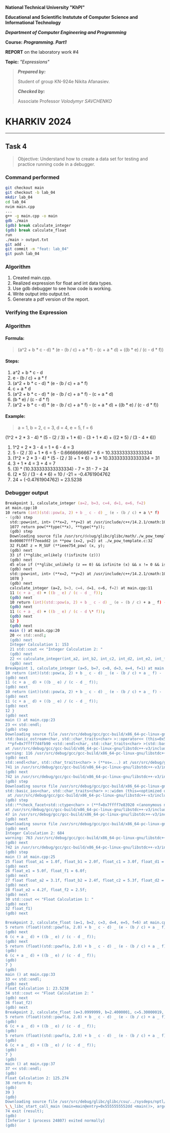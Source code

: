 **National Technical University "KhPI"**

**Educational and Scientific Instutute of Computer Science and Informational Technology**

**_Department of Computer Engineering and Programming_**

**Course:** **_Programming. Part1_**

**REPORT** on the laboratory work #4

**Topic:** _"Expressions"_

> **_Prepared by:_**
>
> Student of group KN-924e Nikita Afanasiev.
>
> **_Checked by:_**
>
> Associate Professor _Volodymyr SAVCHENKO_

# KHARKIV 2024

---

## Task 4

> Objective: Understand how to create a data set for testing and practice running code in a debugger.

### Command performed

```bash
git checkout main
git checkout -b lab_04
mkdir lab_04
cd lab_04
nvim main.cpp
...
g++ -g main.cpp -o main
gdb ./main
(gdb) break calculate_integer
(gdb) break calculate_float
run
./main > output.txt
git add .
git commit -m "feat: lab_04"
git push lab_04
```

### Algorithm
1. Created main.cpp.
2. Realized expression for float and int data types.
3. Use gdb debugger to see how code is working.
4. Write output into output.txt.
5. Generate a pdf version of the report.

### Verifying the Expression 
### Algorithm

#### Formula: 
> (a^2 + b * c - d) * (e - (b / c) + a * f) - (c + a * d) + ((b * e) / (c - d * f))

#### Steps:
1. a^2 + b * c - d
2. e - (b / c) + a * f
3. (a^2 + b * c - d) * (e - (b / c) + a * f)
4. c + a * d
5. (a^2 + b * c - d) * (e - (b / c) + a * f) - (c + a * d)
6. (b * e) / (c - d * f)
7. (a^2 + b * c - d) * (e - (b / c) + a * f) - (c + a * d) + ((b * e) / (c - d * f))

#### Example:

> a = 1, b = 2, c = 3, d = 4, e = 5, f = 6

(1^2 + 2 * 3 - 4) * (5 - (2 / 3) + 1 * 6) - (3 + 1 * 4) + ((2 * 5) / (3 - 4 * 6))
1. 1^2 + 2 * 3 - 4 = 1 + 6 - 4 = 3
2. 5 - (2 / 3) + 1 * 6 = 5 - 0.6666666667 + 6 = 10.333333333333334
3. (1^2 + 2 * 3 - 4) * (5 - (2 / 3) + 1 * 6) = 3 * 10.333333333333334 = 31
4. 3 + 1 * 4 = 3 + 4 = 7
5. (3) * (10.333333333333334) - 7 = 31 - 7 = 24
6. (2 * 5) / (3 - 4 * 6) = 10 / -21 = -0.4761904762
7. 24 + (-0.4761904762) = 23.5238

### Debugger output
```zsh
Breakpoint 1, calculate_integer (a=2, b=3, c=4, d=1, e=6, f=2)
at main.cpp:10
10 return (int)(std::pow(a, 2) + b _ c - d) _ (e - (b / c) + a \* f)
- (gdb) step
  std::pow<int, int> (**x=2, **y=2) at /usr/include/c++/14.2.1/cmath:1077
  1077 return pow(**type(**x), **type(**y));
  (gdb) step
  Downloading source file /usr/src/debug/glibc/glibc/math/./w_pow_template.c
  0x00007ffff7eeadd2 in **pow (x=2, y=2) at ./w_pow_template.c:32  
  32 FLOAT z = M_SUF (**ieee754_pow) (x, y);
  (gdb) next
  33 if (**glibc_unlikely (!isfinite (z)))
  (gdb) next
  45 else if (**glibc_unlikely (z == 0) && isfinite (x) && x != 0 && isfinite (y))
  (gdb) next
  std::pow<int, int> (**x=2, **y=2) at /usr/include/c++/14.2.1/cmath:1078
  1078 }
  (gdb) next
  calculate_integer (a=2, b=3, c=4, d=1, e=6, f=2) at main.cpp:11
  11 (c + a _ d) + ((b _ e) / (c - d _ f));
  (gdb) next
  10 return (int)(std::pow(a, 2) + b _ c - d) _ (e - (b / c) + a _ f) -
  (gdb) next
  11 (c + a _ d) + ((b _ e) / (c - d \* f));
  (gdb) next
  12 }
  (gdb) next
  main () at main.cpp:20
  20 << std::endl;
  (gdb) next
  Integer Calculation 1: 153
  21 std::cout << "Integer Calculation 2: "
  (gdb) next
  22 << calculate_integer(int_a2, int_b2, int_c2, int_d2, int_e2, int_f2)
  (gdb) next
Breakpoint 1, calculate_integer (a=5, b=7, c=8, d=3, e=4, f=1) at main.cpp:10
10 return (int)(std::pow(a, 2) + b _ c - d) _ (e - (b / c) + a _ f) -
(gdb) next
11 (c + a _ d) + ((b _ e) / (c - d _ f));
(gdb) next
10 return (int)(std::pow(a, 2) + b _ c - d) _ (e - (b / c) + a _ f) -
(gdb) next
11 (c + a _ d) + ((b _ e) / (c - d _ f));
(gdb) next
12 }
(gdb) next
main () at main.cpp:23
23 << std::endl;
(gdb) step
Downloading source file /usr/src/debug/gcc/gcc-build/x86_64-pc-linux-gnu/libstdc++-v3/include/ostream
std::basic_ostream<char, std::char_traits<char> >::operator<< (this=0x555555558040 <std::cout@GLIBCXX_3.4>,  
 **pf=0x7ffff7d4fb90 <std::endl<char, std::char_traits<char> >(std::basic_ostream<char, std::char_traits<char> >&)>)
at /usr/src/debug/gcc/gcc-build/x86_64-pc-linux-gnu/libstdc++-v3/include/ostream:116
warning: 116 /usr/src/debug/gcc/gcc-build/x86_64-pc-linux-gnu/libstdc++-v3/include/ostream: No such file or directory
(gdb) next
std::endl<char, std::char_traits<char> > (**os=...) at /usr/src/debug/gcc/gcc-build/x86_64-pc-linux-gnu/libstdc++-v3/include/ostream:741
741 in /usr/src/debug/gcc/gcc-build/x86_64-pc-linux-gnu/libstdc++-v3/include/ostream
(gdb) next
742 in /usr/src/debug/gcc/gcc-build/x86_64-pc-linux-gnu/libstdc++-v3/include/ostream
(gdb) step
Downloading source file /usr/src/debug/gcc/gcc-build/x86_64-pc-linux-gnu/libstdc++-v3/include/bits/basic_ios.h
std::basic_ios<char, std::char_traits<char> >::widen (this=<optimized out>, **c=10 '\n')  
 at /usr/src/debug/gcc/gcc-build/x86_64-pc-linux-gnu/libstdc++-v3/include/bits/basic_ios.h:454
(gdb) step
std::**check_facet<std::ctype<char> > (**f=0x7ffff7e83920 <(anonymous namespace)::ctype_c>)
at /usr/src/debug/gcc/gcc-build/x86_64-pc-linux-gnu/libstdc++-v3/include/bits/basic_ios.h:47
47 in /usr/src/debug/gcc/gcc-build/x86_64-pc-linux-gnu/libstdc++-v3/include/bits/basic_ios.h
(gdb) next
Downloading source file /usr/src/debug/gcc/gcc-build/x86_64-pc-linux-gnu/libstdc++-v3/include/bits/locale_facets.h
(gdb) next
Integer Calculation 2: 684
warning: 763 /usr/src/debug/gcc/gcc-build/x86_64-pc-linux-gnu/libstdc++-v3/include/ostream: No such file or directory
(gdb) next
742 in /usr/src/debug/gcc/gcc-build/x86_64-pc-linux-gnu/libstdc++-v3/include/ostream  
(gdb) step
main () at main.cpp:25
25 float float_a1 = 1.0f, float_b1 = 2.0f, float_c1 = 3.0f, float_d1 = 4.0f,
(gdb) next
26 float_e1 = 5.0f, float_f1 = 6.0f;
(gdb) next
27 float float_a2 = 3.1f, float_b2 = 2.4f, float_c2 = 5.3f, float_d2 = 8.6f,
(gdb) next
28 float_e2 = 4.2f, float_f2 = 2.5f;
(gdb) next
30 std::cout << "Float Calculation 1: "
(gdb) next
32 float_f1)
(gdb) next

Breakpoint 2, calculate_float (a=1, b=2, c=3, d=4, e=5, f=6) at main.cpp:5
5 return (float)(std::powf(a, 2.0) + b _ c - d) _ (e - (b / c) + a _ f) -
(gdb) next
6 (c + a _ d) + ((b _ e) / (c - d _ f));
(gdb) next
5 return (float)(std::powf(a, 2.0) + b _ c - d) _ (e - (b / c) + a _ f) -
(gdb)
6 (c + a _ d) + ((b _ e) / (c - d _ f));
(gdb)
7 }
(gdb)
main () at main.cpp:33
33 << std::endl;
(gdb) next
Float Calculation 1: 23.5238
34 std::cout << "Float Calculation 2: "
(gdb) next
36 float_f2)
(gdb) next
Breakpoint 2, calculate_float (a=3.0999999, b=2.4000001, c=5.30000019, d=8.60000038, e=4.19999981, f=2.5) at main.cpp:5
5 return (float)(std::powf(a, 2.0) + b _ c - d) _ (e - (b / c) + a _ f) -
(gdb)
6 (c + a _ d) + ((b _ e) / (c - d _ f));
(gdb)
5 return (float)(std::powf(a, 2.0) + b _ c - d) _ (e - (b / c) + a _ f) -
(gdb)
6 (c + a _ d) + ((b _ e) / (c - d _ f));
(gdb)
7 }
(gdb)
main () at main.cpp:37
37 << std::endl;
(gdb)
Float Calculation 2: 125.274
38 return 0;
(gdb)
39 }
(gdb)
Downloading source file /usr/src/debug/glibc/glibc/csu/../sysdeps/nptl/libc_start_call_main.h
\_\_libc_start_call_main (main=main@entry=0x5555555552dd <main()>, argc=argc@entry=1, argv=argv@entry=0x7fffffffe388) at ../sysdeps/nptl/libc_start_call_main.h:74  
74 exit (result);
(gdb)
[Inferior 1 (process 24807) exited normally]
(gdb)
```